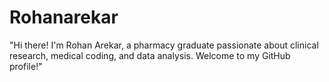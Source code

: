 # Rohanarekar
"Hi there! I'm Rohan Arekar, a pharmacy graduate passionate about clinical research, medical coding, and data analysis. Welcome to my GitHub profile!"

